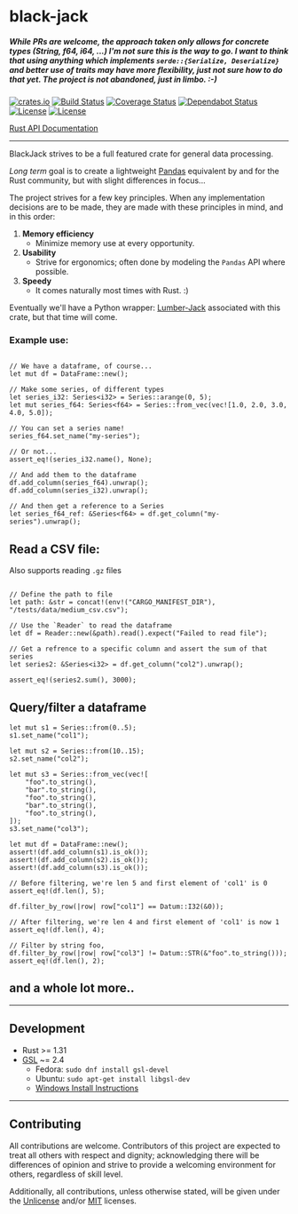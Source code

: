 # black-jack

##### While PRs are welcome, the approach taken only allows for concrete types (String, f64, i64, ...) I'm not sure this is the way to go. I want to think that using anything which implements `serde::{Serialize, Deserialize}` and better use of traits may have more flexibility, just not sure how to do that yet. The project is not abandoned, just in limbo. :-)

[![crates.io](http://meritbadge.herokuapp.com/black-jack)](https://crates.io/crates/black-jack) 
[![Build Status](https://travis-ci.com/milesgranger/black-jack.svg?branch=master)](https://travis-ci.com/milesgranger/black-jack) 
[![Coverage Status](https://coveralls.io/repos/github/milesgranger/black-jack/badge.svg?branch=master)](https://coveralls.io/github/milesgranger/black-jack?branch=master)
[![Dependabot Status](https://api.dependabot.com/badges/status?host=github&repo=milesgranger/black-jack)](https://dependabot.com)
[![License](https://img.shields.io/badge/license-Unlicense-green.svg)](http://unlicense.org/)
[![License](https://img.shields.io/badge/license-MIT-green.svg)](https://en.wikipedia.org/wiki/MIT_License)  



[Rust API Documentation](https://docs.rs/black-jack)

---

BlackJack strives to be a full featured crate for general data processing.


_Long term_ goal is to create a lightweight [Pandas](https://pandas.pydata.org/) equivalent
by and for the Rust community, but with slight differences in focus...


The project strives for a few key principles. When any implementation decisions are to be made,
they are made with these principles in mind, and in this order:
1. **Memory efficiency**
    - Minimize memory use at every opportunity.
2. **Usability**
    - Strive for ergonomics; often done by modeling the `Pandas` API where possible.
3. **Speedy**
    - It comes naturally most times with Rust. :)


Eventually we'll have a Python wrapper: [Lumber-Jack](https://github.com/milesgranger/lumber-jack)
associated with this crate, but that time will come.

### Example use:

```rust,skt-default

// We have a dataframe, of course...
let mut df = DataFrame::new();

// Make some series, of different types
let series_i32: Series<i32> = Series::arange(0, 5);
let mut series_f64: Series<f64> = Series::from_vec(vec![1.0, 2.0, 3.0, 4.0, 5.0]);

// You can set a series name!
series_f64.set_name("my-series");

// Or not... 
assert_eq!(series_i32.name(), None);

// And add them to the dataframe
df.add_column(series_f64).unwrap();
df.add_column(series_i32).unwrap();

// And then get a reference to a Series
let series_f64_ref: &Series<f64> = df.get_column("my-series").unwrap();

```

## Read a CSV file:
Also supports reading `.gz` files

```rust,skt-default

// Define the path to file
let path: &str = concat!(env!("CARGO_MANIFEST_DIR"), "/tests/data/medium_csv.csv");

// Use the `Reader` to read the dataframe
let df = Reader::new(&path).read().expect("Failed to read file");

// Get a refrence to a specific column and assert the sum of that series
let series2: &Series<i32> = df.get_column("col2").unwrap();

assert_eq!(series2.sum(), 3000);

```

## Query/filter a dataframe

```rust,skt-default
let mut s1 = Series::from(0..5);
s1.set_name("col1");

let mut s2 = Series::from(10..15);
s2.set_name("col2");

let mut s3 = Series::from_vec(vec![
    "foo".to_string(),
    "bar".to_string(),
    "foo".to_string(),
    "bar".to_string(),
    "foo".to_string(),
]);
s3.set_name("col3");

let mut df = DataFrame::new();
assert!(df.add_column(s1).is_ok());
assert!(df.add_column(s2).is_ok());
assert!(df.add_column(s3).is_ok());

// Before filtering, we're len 5 and first element of 'col1' is 0
assert_eq!(df.len(), 5);

df.filter_by_row(|row| row["col1"] == Datum::I32(&0));

// After filtering, we're len 4 and first element of 'col1' is now 1
assert_eq!(df.len(), 4);

// Filter by string foo,
df.filter_by_row(|row| row["col3"] != Datum::STR(&"foo".to_string()));
assert_eq!(df.len(), 2);
```


## and a whole lot more..


---

## Development

- Rust >= 1.31
- [GSL](https://www.gnu.org/software/gsl/) ~= 2.4
    - Fedora: `sudo dnf install gsl-devel`
    - Ubuntu: `sudo apt-get install libgsl-dev`
    - [Windows Install Instructions](https://www.gnu.org/software/gsl/extras/native_win_builds.html)

---

## Contributing

All contributions are welcome. Contributors of this project are expected to treat all
others with respect and dignity; acknowledging there will be differences of opinion
and strive to provide a welcoming environment for others, regardless of skill level.

Additionally, all contributions, unless otherwise stated, will be given under the [Unlicense](http://unlicense.org/) 
and/or [MIT](https://en.wikipedia.org/wiki/MIT_License) licenses.
